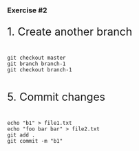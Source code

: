 ### Exercise #2
<p style="font-size:25px;text-align:left;"> 1. Create another branch</p>
<pre>
<code>
git checkout master
git branch branch-1
git checkout branch-1
</code>
</pre>
<p style="font-size:25px;text-align:left;"> 5. Commit changes </p>
<pre>
<code>
echo "b1" > file1.txt
echo "foo bar bar" > file2.txt
git add .
git commit -m "b1"
</code>
</pre>
